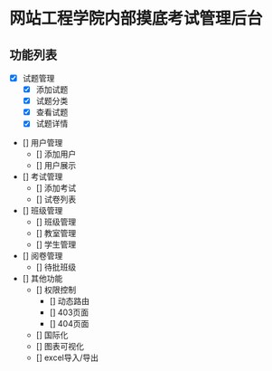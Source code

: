 # 网站工程学院内部摸底考试管理后台

## 功能列表
- [x] 试题管理
  - [x] 添加试题
  - [x] 试题分类
  - [x] 查看试题
  - [x] 试题详情
- [] 用户管理
  - [] 添加用户
  - [] 用户展示
- [] 考试管理
  - [] 添加考试
  - [] 试卷列表
- [] 班级管理
  - [] 班级管理
  - [] 教室管理
  - [] 学生管理
- [] 阅卷管理
  - [] 待批班级
- [] 其他功能
  - [] 权限控制  
    - [] 动态路由
    - [] 403页面
    - [] 404页面
  - [] 国际化
  - [] 图表可视化
  - [] excel导入/导出
